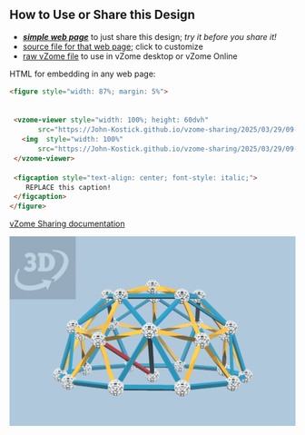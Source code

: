 
## How to Use or Share this Design

 - [***simple web page***](<https://John-Kostick.github.io/vzome-sharing/2025/03/29/09-53-33-Half--Pentakis-Icosidodeca/>) to just share this design; *try it before you share it!*
 - [source file for that web page](<https://github.com/John-Kostick/vzome-sharing/edit/main/2025/03/29/09-53-33-Half--Pentakis-Icosidodeca/index.md>); click to customize
 - [raw vZome file](<https://raw.githubusercontent.com/John-Kostick/vzome-sharing/main/2025/03/29/09-53-33-Half--Pentakis-Icosidodeca/Half--Pentakis-Icosidodeca.vZome>) to use in vZome desktop or vZome Online
 
 HTML for embedding in any web page:
 ```html
<figure style="width: 87%; margin: 5%">
  
  
  <vzome-viewer style="width: 100%; height: 60dvh" 
        src="https://John-Kostick.github.io/vzome-sharing/2025/03/29/09-53-33-Half--Pentakis-Icosidodeca/Half--Pentakis-Icosidodeca.vZome" >
    <img  style="width: 100%"
        src="https://John-Kostick.github.io/vzome-sharing/2025/03/29/09-53-33-Half--Pentakis-Icosidodeca/Half--Pentakis-Icosidodeca.png" >
  </vzome-viewer>

  <figcaption style="text-align: center; font-style: italic;">
     REPLACE this caption!
  </figcaption>
</figure>

 ```

[vZome Sharing documentation](https://vzome.github.io/vzome/sharing.html#how-it-works)

![Image](<Half--Pentakis-Icosidodeca.png>)

